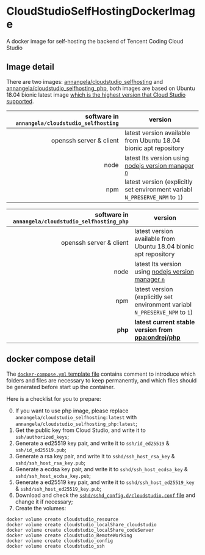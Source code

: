# CloudStudioSelfHostingDockerImage

A docker image for self-hosting the backend of Tencent Coding Cloud Studio

## Image detail

There are two images: [annangela/cloudstudio_selfhosting](https://hub.docker.com/repository/docker/annangela/cloudstudio_selfhosting) and [annangela/cloudstudio_selfhosting_php](https://hub.docker.com/repository/docker/annangela/cloudstudio_selfhosting_php), both images are based on Ubuntu 18.04 bionic latest image [which is the highest version that Cloud Studio supported](https://cloudstudio.net/docs/others/#:~:text=%E6%94%AF%E6%8C%81%2064%20%E4%BD%8D-,Ubuntu%2016.04/18.04,-%E5%92%8C%20CentOS%207).

| software in `annangela/cloudstudio_selfhosting` | version                                                                        |
| ----------------------------------------------: | ------------------------------------------------------------------------------ |
|                         openssh server & client | latest version available from Ubuntu 18.04 bionic apt repository               |
|                                            node | latest lts version using [nodejs version manager `n`](https://github.com/tj/n) |
|                                             npm | latest version (explicitly set environment variabl `N_PRESERVE_NPM` to `1`)    |

| software in `annangela/cloudstudio_selfhosting_php` | version                                                                                                    |
| --------------------------------------------------: | ---------------------------------------------------------------------------------------------------------- |
|                             openssh server & client | latest version available from Ubuntu 18.04 bionic apt repository                                           |
|                                                node | latest lts version using [nodejs version manager `n`](https://github.com/tj/n)                             |
|                                                 npm | latest version (explicitly set environment variabl `N_PRESERVE_NPM` to `1`)                                |
|                                             **php** | **latest current stable version from [ppa:ondrej/php](https://launchpad.net/~ondrej/+archive/ubuntu/php)** |

## docker compose detail

The [`docker-compose.yml` template file](https://github.com/AnnAngela/CloudStudioSelfHostingDockerImage/blob/master/docker-compose.yml) contains comment to introduce which folders and files are necessary to keep permanently, and which files should be generated before start up the container.

Here is a checklist for you to prepare:

0.  If you want to use php image, please replace `annangela/cloudstudio_selfhosting:latest` with `annangela/cloudstudio_selfhosting_php:latest`;
1.  Get the public key from Cloud Studio, and write it to `ssh/authorized_keys`;
2.  Generate a ed25519 key pair, and write it to `ssh/id_ed25519` & `ssh/id_ed25519.pub`;
3.  Generate a rsa key pair, and write it to `sshd/ssh_host_rsa_key` & `sshd/ssh_host_rsa_key.pub`;
4.  Generate a ecdsa key pair, and write it to `sshd/ssh_host_ecdsa_key` & `sshd/ssh_host_ecdsa_key.pub`;
5.  Generate a ed25519 key pair, and write it to `sshd/ssh_host_ed25519_key` & `sshd/ssh_host_ed25519_key.pub`;
6.  Download and check the [`sshd/sshd_config.d/cloudstudio.conf` file](https://github.com/AnnAngela/CloudStudioSelfHostingDockerImage/blob/master/sshd/sshd_config.d/cloudstudio.conf) and change it if necessary;
7.  Create the volumes:

```shell
docker volume create cloudstudio_resource
docker volume create cloudstudio_localShare_cloudstudio
docker volume create cloudstudio_localShare_codeServer
docker volume create cloudstudio_RemoteWorking
docker volume create cloudstudio_config
docker volume create cloudstudio_ssh
```
